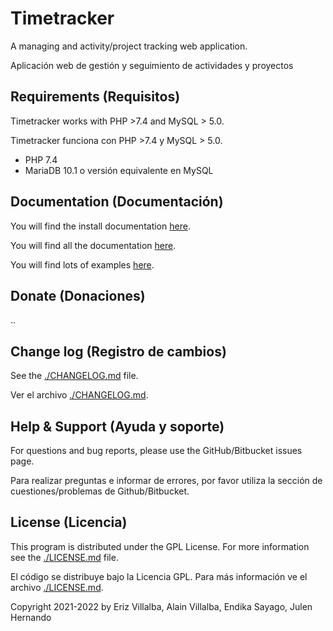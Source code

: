 # Timetracker

A managing and activity/project tracking web application.

Aplicación web de gestión y seguimiento de actividades y proyectos

## Requirements (Requisitos)

Timetracker works with PHP >7.4 and MySQL > 5.0.

Timetracker funciona con PHP >7.4 y MySQL > 5.0.

* PHP 7.4
* MariaDB 10.1 o versión equivalente en MySQL

## Documentation (Documentación)

You will find the install documentation [here](./doc/install.md).

You will find all the documentation [here](./doc/README.md).

You will find lots of examples [here](./examples/).

## Donate (Donaciones)

..

## Change log (Registro de cambios)

See the [./CHANGELOG.md](./CHANGELOG.md) file.

Ver el archivo [./CHANGELOG.md](./CHANGELOG.md).

## Help & Support (Ayuda y soporte)

For questions and bug reports, please use the GitHub/Bitbucket issues page.

Para realizar preguntas e informar de errores, por favor utiliza la sección de cuestiones/problemas de Github/Bitbucket.

## License (Licencia)

This program is distributed under the GPL License. For more information see the [./LICENSE.md](./LICENSE.md) file.

El código se distribuye bajo la Licencia GPL. Para más información ve el archivo [./LICENSE.md](./LICENSE.md).

Copyright 2021-2022 by Eriz Villalba, Alain Villalba, Endika Sayago, Julen Hernando
